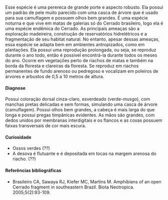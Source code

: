 ﻿Esse espécie é uma perereca de grande porte e aspecto robusto. Ela possui um padrão de pele muito parecido com uma casca de árvore que é usado para sua <glossario>camuflagem</glossario> e possuem olhos bem grandes. É uma espécie noturna e que vive em matas de galerias só do Cerrado brasileiro, logo ela é uma espécie <glossario>endêmica</glossario> do Cerrado. As principais ameaças são a exploração madeireira, construção de reservatórios hidrelétricos e a fragmentação de seu habitat natural. No entanto, apesar dessas ameaças, essa espécie se adapta bem em ambientes antropizados, como em plantações.
Ela possui uma reprodução prolongada, ou seja, se reproduz durante o ano todo, então é possível encontrá-la durante todos os meses do ano. Ocorre em vegetações perto de riachos de matas e também na borda da floresta e clareiras da floresta. Se reproduz em riachos permanentes de fundo arenoso ou pedregoso e vocalizam em poleiros de árvores e arbustos de 0,5 a 10 metros de altura.
#### Diagnose
Possui coloração dorsal cinza-claro, esverdeado (verde-musgo), com manchas pretas delicadas e sem formas, simulando uma casca de árvore (camuflagem). Possui olhos bem grandes, a cabeça é mais larga do que longa e possui pregas timpânicas evidentes. As mãos são grandes, com dedos unidos por membranas interdigitais e os flancos e as coxas possuem faixas transversais de cor mais escura.
#### Curiosidade
* Ossos verdes (??)
* A desova é flutuante e é depositada em tocas na margem arenosa do riacho. (??)
#### Referências bibliográficas
* Brasileiro CA, Sawaya RJ, Kiefer MC, Martins M. Amphibians of an open Cerrado fragment in southeastern Brazil. Biota Neotropica. 2005;5(2):93-109.